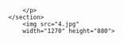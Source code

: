 <!DOCTYPE html>
<html>
<head>
	<meta charset="utf-8">
	<title>display images</title>
</head>
<body>
	
		</p>
	</section>
		<img src="4.jpg"
		width="1270" height="880">
	
</body>
</html>
